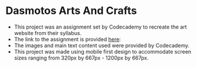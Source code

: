 # Dasmotos Arts And Crafts

- This project was an assignment set by Codecademy to recreate the art website from their syllabus.
- The link to the assignment is provided [here](https://www.codecademy.com/paths/full-stack-engineer-career-path/tracks/fscp-web-development-fundamentals/modules/fecp-developing-with-css/projects/dasmoto):
- The images and main text content used were provided by Codecademy.
- This project was made using mobile first design to accommodate screen sizes ranging from 320px by 667px - 1200px by 667px.
